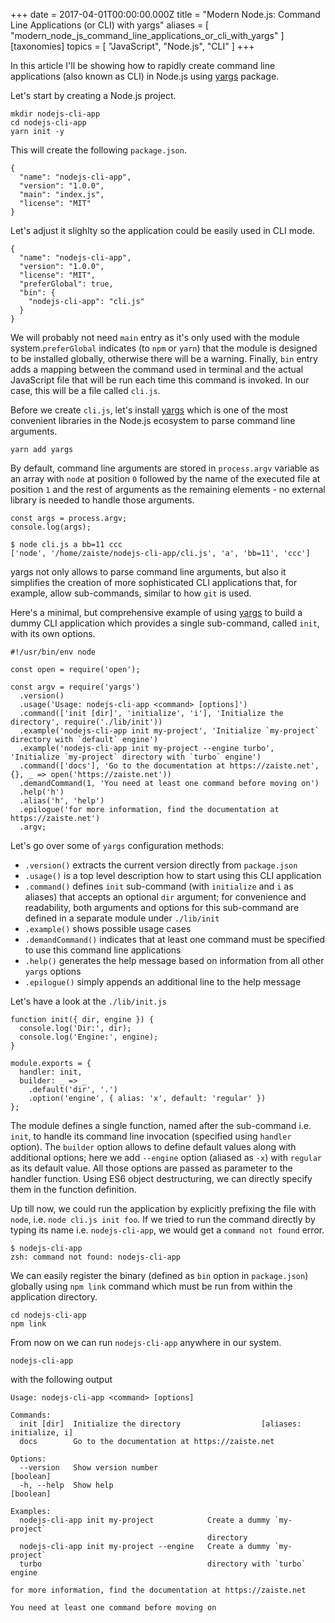 
+++
date = 2017-04-01T00:00:00.000Z
title = "Modern Node.js: Command Line Applications (or CLI) with yargs"
aliases = [
  "modern_node_js_command_line_applications_or_cli_with_yargs"
]
[taxonomies]
topics = [ "JavaScript", "Node.js", "CLI" ]
+++

In this article I'll be showing how to rapidly create command line applications (also known as CLI) in Node.js using [yargs][1] package.

Let's start by creating a Node.js project.

```
mkdir nodejs-cli-app
cd nodejs-cli-app
yarn init -y
```

This will create the following `package.json`.

```
{
  "name": "nodejs-cli-app",
  "version": "1.0.0",
  "main": "index.js",
  "license": "MIT"
}
```

Let's adjust it slighlty so the application could be easily used in CLI mode.

```
{
  "name": "nodejs-cli-app",
  "version": "1.0.0",
  "license": "MIT",
  "preferGlobal": true,
  "bin": {
    "nodejs-cli-app": "cli.js"
  }
}
```

We will probably not need `main` entry as it's only used with the module system.`preferGlobal` indicates (to `npm` or `yarn`) that the module is designed to be installed globally, otherwise there will be a warning. Finally, `bin` entry adds a mapping between the command used in terminal and the actual JavaScript file that will be run each time this command is invoked. In our case, this will be a file called `cli.js`.

Before we create `cli.js`, let's install [yargs][1] which is one of the most convenient libraries in the Node.js ecosystem to parse command line arguments.

```
yarn add yargs
```

By default, command line arguments are stored in `process.argv` variable as an array with `node` at position `0` followed by the name of the executed file at position `1` and the rest of arguments as the remaining elements - no external library is needed to handle those arguments.

```
const args = process.argv;
console.log(args);
```

```
$ node cli.js a bb=11 ccc
['node', '/home/zaiste/nodejs-cli-app/cli.js', 'a', 'bb=11', 'ccc']
```

yargs not only allows to parse command line arguments, but also it simplifies the creation of more sophisticated CLI applications that, for example, allow sub-commands, similar to how `git` is used.

Here's a minimal, but comprehensive example of using [yargs](a) to build a dummy CLI application which provides a single sub-command, called `init`, with its own options.

```
#!/usr/bin/env node

const open = require('open');

const argv = require('yargs')
  .version()
  .usage('Usage: nodejs-cli-app <command> [options]')
  .command(['init [dir]', 'initialize', 'i'], 'Initialize the directory', require('./lib/init'))
  .example('nodejs-cli-app init my-project', 'Initialize `my-project` directory with `default` engine')
  .example('nodejs-cli-app init my-project --engine turbo', 'Initialize `my-project` directory with `turbo` engine')
  .command(['docs'], 'Go to the documentation at https://zaiste.net', {}, _ => open('https://zaiste.net'))
  .demandCommand(1, 'You need at least one command before moving on')
  .help('h')
  .alias('h', 'help')
  .epilogue('for more information, find the documentation at https://zaiste.net')
  .argv;
```

Let's go over some of `yargs` configuration methods:
* `.version()` extracts the current version directly from `package.json`
* `.usage()` is a top level description how to start using this CLI application
* `.command()` defines `init` sub-command (with `initialize` and `i`  as aliases)  that accepts an optional `dir` argument; for convenience and readability, both arguments and options for this sub-command are defined in a separate module under `./lib/init`
* `.example()` shows possible usage cases
* `.demandCommand()` indicates that at least one command must be specified to use this command line applications
* `.help()` generates the help message based on information from all other `yargs` options
* `.epilogue()` simply appends an additional line to the help message

Let's have a look at the `./lib/init.js`

```
function init({ dir, engine }) {
  console.log('Dir:', dir);
  console.log('Engine:', engine);
}

module.exports = {
  handler: init,
  builder: _ => _
    .default('dir', '.')
    .option('engine', { alias: 'x', default: 'regular' })
};
```

The module defines a single function, named after the sub-command i.e. `init`, to handle its command line invocation (specified using `handler` option). The `builder` option allows to define default values along with additional options; here we add `--engine` option (aliased as `-x`) with `regular` as its default  value.  All those options are passed as parameter to the handler function. Using ES6 object destructuring, we can directly specify them in the function definition.

Up till now, we could run the application by explicitly prefixing the file with `node`, i.e. `node cli.js init foo`. If we tried to run the command directly by typing its name i.e. `nodejs-cli-app`, we would get a `command not found` error.

```
$ nodejs-cli-app
zsh: command not found: nodejs-cli-app
```

We can easily register the binary (defined as `bin` option in `package.json`) globally using `npm link` command which must be run from within the application directory.

```
cd nodejs-cli-app
npm link
```

From now on we can run `nodejs-cli-app` anywhere in our system.

```
nodejs-cli-app
```

with the following output

```
Usage: nodejs-cli-app <command> [options]

Commands:
  init [dir]  Initialize the directory                  [aliases: initialize, i]
  docs        Go to the documentation at https://zaiste.net

Options:
  --version   Show version number                                      [boolean]
  -h, --help  Show help                                                [boolean]

Examples:
  nodejs-cli-app init my-project            Create a dummy `my-project`
                                            directory
  nodejs-cli-app init my-project --engine   Create a dummy `my-project`
  turbo                                     directory with `turbo` engine

for more information, find the documentation at https://zaiste.net

You need at least one command before moving on
```

[1]: http://yargs.js.org/

